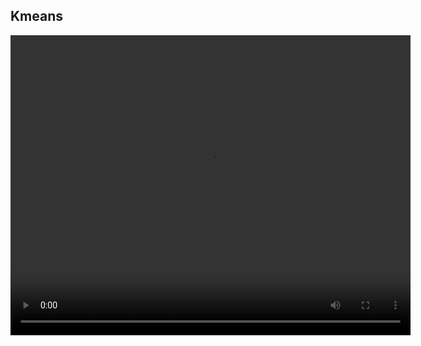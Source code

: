 ## Kmeans

<video width="640" height="480" controls>
    <source src="Videos/kmeans_1.mp4" type="video/mp4">
</video>
